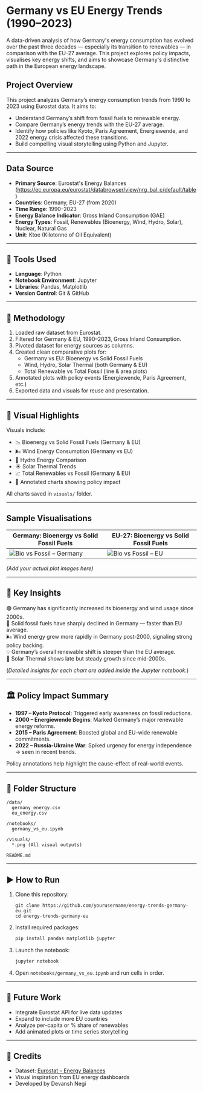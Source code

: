 #  Germany vs EU Energy Trends (1990–2023)

A data-driven analysis of how Germany's energy consumption has evolved over the past three decades — especially its transition to renewables — in comparison with the EU-27 average. This project explores policy impacts, visualises key energy shifts, and aims to showcase Germany's distinctive path in the European energy landscape.


##  Project Overview

This project analyzes Germany’s energy consumption trends from 1990 to 2023 using Eurostat data. It aims to:

- Understand Germany’s shift from fossil fuels to renewable energy.
- Compare Germany’s energy trends with the EU-27 average.
- Identify how policies like Kyoto, Paris Agreement, Energiewende, and 2022 energy crisis affected these transitions.
- Build compelling visual storytelling using Python and Jupyter.

---

##  Data Source

- **Primary Source**: Eurostat's Energy Balances (https://ec.europa.eu/eurostat/databrowser/view/nrg_bal_c/default/table)  
- **Countries**: Germany, EU-27 (from 2020)  
- **Time Range**: 1990–2023  
- **Energy Balance Indicator**: Gross Inland Consumption (GAE)  
- **Energy Types**: Fossil, Renewables (Bioenergy, Wind, Hydro, Solar), Nuclear, Natural Gas  
- **Unit**: Ktoe (Kilotonne of Oil Equivalent)

---

## 🧰 Tools Used

- **Language**: Python  
- **Notebook Environment**: Jupyter  
- **Libraries**: Pandas, Matplotlib  
- **Version Control**: Git & GitHub  

---

## 🧪 Methodology

1. Loaded raw dataset from Eurostat.
2. Filtered for Germany & EU, 1990–2023, Gross Inland Consumption.
3. Pivoted dataset for energy sources as columns.
4. Created clean comparative plots for:
   - Germany vs EU: Bioenergy vs Solid Fossil Fuels
   - Wind, Hydro, Solar Thermal (both Germany & EU)
   - Total Renewable vs Total Fossil (line & area plots)
5. Annotated plots with policy events (Energiewende, Paris Agreement, etc.)
6. Exported data and visuals for reuse and presentation.

---

## 📸 Visual Highlights

Visuals include:

- 📉 Bioenergy vs Solid Fossil Fuels (Germany & EU)
- 🌬️ Wind Energy Consumption (Germany vs EU)
- 🌊 Hydro Energy Comparison
- ☀️ Solar Thermal Trends
- 📈 Total Renewables vs Fossil (Germany & EU)
- 📝 Annotated charts showing policy impact

All charts saved in `visuals/` folder.

---


##  Sample Visualisations

| Germany: Bioenergy vs Solid Fossil Fuels | EU‑27: Bioenergy vs Solid Fossil Fuels |
|-----------------------------------------|----------------------------------------|
| ![Bio vs Fossil – Germany](notebooks/images/germany_bio_vs_fossil.png) | ![Bio vs Fossil – EU](notebooks/images/eu_bio_vs_fossil.png) |

*(Add your actual plot images here)*

---

## 📌 Key Insights

🟢 Germany has significantly increased its bioenergy and wind usage since 2000s.  
🔴 Solid fossil fuels have sharply declined in Germany — faster than EU average.  
🌬️ Wind energy grew more rapidly in Germany post-2000, signaling strong policy backing.  
💡 Germany’s overall renewable shift is steeper than the EU average.  
🧊 Solar Thermal shows late but steady growth since mid-2000s.  

(*Detailed insights for each chart are added inside the Jupyter notebook.*)

---

## 🏛️ Policy Impact Summary

- **1997 – Kyoto Protocol**: Triggered early awareness on fossil reductions.  
- **2000 – Energiewende Begins**: Marked Germany’s major renewable energy reforms.  
- **2015 – Paris Agreement**: Boosted global and EU-wide renewable commitments.  
- **2022 – Russia-Ukraine War**: Spiked urgency for energy independence → seen in recent trends.

Policy annotations help highlight the cause-effect of real-world events.

---
## 📁 Folder Structure

```
/data/
  germany_energy.csv
  eu_energy.csv

/notebooks/
  germany_vs_eu.ipynb

/visuals/
  *.png (All visual outputs)

README.md
```

---

## ▶️ How to Run

1. Clone this repository:
   ```
   git clone https://github.com/yourusername/energy-trends-germany-eu.git
   cd energy-trends-germany-eu
   ```

2. Install required packages:
   ```bash
   pip install pandas matplotlib jupyter
   ```

3. Launch the notebook:
   ```bash
   jupyter notebook
   ```

4. Open `notebooks/germany_vs_eu.ipynb` and run cells in order.

---

## 🚀 Future Work

- Integrate Eurostat API for live data updates
- Expand to include more EU countries
- Analyze per-capita or % share of renewables
- Add animated plots or time series storytelling

---

## 🙌 Credits

- Dataset: [Eurostat – Energy Balances](https://ec.europa.eu/eurostat/databrowser/view/nrg_bal_c/default/table)
- Visual inspiration from EU energy dashboards
- Developed by Devansh Negi
